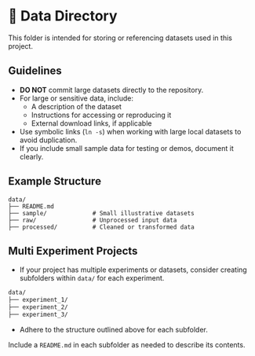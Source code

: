 # 📁 Data Directory

This folder is intended for storing or referencing datasets used in this project.

## Guidelines

- **DO NOT** commit large datasets directly to the repository.
- For large or sensitive data, include:
  - A description of the dataset
  - Instructions for accessing or reproducing it
  - External download links, if applicable
- Use symbolic links (`ln -s`) when working with large local datasets to avoid duplication.
- If you include small sample data for testing or demos, document it clearly.

## Example Structure

```
data/
├── README.md
├── sample/             # Small illustrative datasets
├── raw/                # Unprocessed input data
├── processed/          # Cleaned or transformed data
```

## Multi Experiment Projects

- If your project has multiple experiments or datasets, consider creating subfolders within `data/` for each experiment.

```bash
data/
├── experiment_1/
├── experiment_2/
├── experiment_3/
```

- Adhere to the structure outlined above for each subfolder.

Include a `README.md` in each subfolder as needed to describe its contents.
